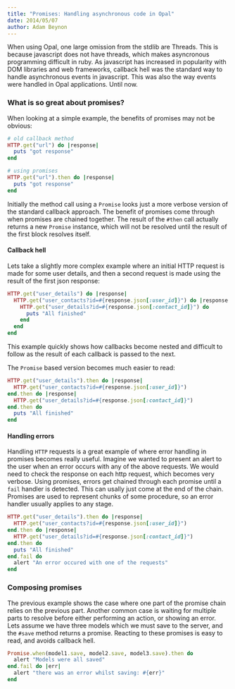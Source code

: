 ```yaml
---
title: "Promises: Handling asynchronous code in Opal"
date: 2014/05/07
author: Adam Beynon
---
```


When using Opal, one large omission from the stdlib are Threads. This is because javascript does not have threads, which makes asyncronous programming difficult in ruby. As javascript has increased in popularity with DOM libraries and web frameworks, callback hell was the standard way to handle asynchronous events in javascript. This was also the way events were handled in Opal applications. Until now.

### What is so great about promises?

When looking at a simple example, the benefits of promises may not be obvious:

```ruby
# old callback method
HTTP.get("url") do |response|
  puts "got response"
end

# using promises
HTTP.get("url").then do |response|
  puts "got response"
end
```

Initially the method call using a `Promise` looks just a more verbose version of the standard callback approach. The benefit of promises come through when promises are chained together. The result of the `#then` call actually returns a new `Promise` instance, which will not be resolved until the result of the first block resolves itself.

#### Callback hell

Lets take a slightly more complex example where an initial HTTP request is made for some user details, and then a second request is made using the result of the first json response:

```ruby
HTTP.get("user_details") do |response|
  HTTP.get("user_contacts?id=#{response.json[:user_id]}") do |response|
    HTTP.get("user_details?id=#{response.json[:contact_id]}") do
      puts "All finished"
    end
  end
end
```

This example quickly shows how callbacks become nested and difficult to follow as the result of each callback is passed to the next.

The `Promise` based version becomes much easier to read:

```ruby
HTTP.get("user_details").then do |response|
  HTTP.get("user_contacts?id=#{response.json[:user_id]}")
end.then do |response|
  HTTP.get("user_details?id=#{response.json[:contact_id]}")
end.then do
  puts "All finished"
end
```

#### Handling errors

Handling `HTTP` requests is a great example of where error handling in promises becomes really useful. Imagine we wanted to present an alert to the user when an error occurs with any of the above requests. We would need to check the response on each http request, which becomes very verbose. Using promises, errors get chained through each promise until a `fail` handler is detected. This can usally just come at the end of the chain. Promises are used to represent chunks of some procedure, so an error handler usually applies to any stage.

```ruby
HTTP.get("user_details").then do |response|
  HTTP.get("user_contacts?id=#{response.json[:user_id]}")
end.then do |response|
  HTTP.get("user_details?id=#{response.json[:contact_id]}")
end.then do
  puts "All finished"
end.fail do
  alert "An error occured with one of the requests"
end
```

### Composing promises

The previous example shows the case where one part of the promise chain relies on the previous part. Another common case is waiting for multiple parts to resolve before either performing an action, or showing an error. Lets assume we have three models which we must save to the server, and the `#save` method returns a promise. Reacting to these promises is easy to read, and avoids callback hell.

```ruby
Promise.when(model1.save, model2.save, model3.save).then do
  alert "Models were all saved"
end.fail do |err|
  alert "there was an error whilst saving: #{err}"
end
```
